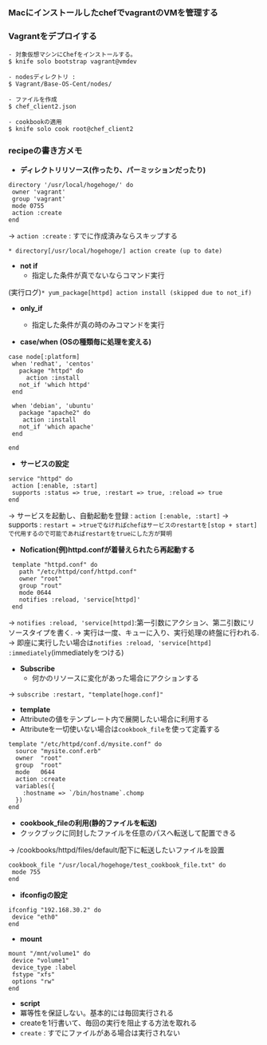 ### MacにインストールしたchefでvagrantのVMを管理する

### Vagrantをデプロイする
```
- 対象仮想マシンにChefをインストールする。
$ knife solo bootstrap vagrant@vmdev

- nodesディレクトリ : 
$ Vagrant/Base-OS-Cent/nodes/

- ファイルを作成
$ chef_client2.json

- cookbookの適用
$ knife solo cook root@chef_client2
```

### recipeの書き方メモ

- **ディレクトリリソース(作ったり、パーミッションだったり)**
```
directory '/usr/local/hogehoge/' do
 owner 'vagrant'
 group 'vagrant'
 mode 0755
 action :create
end
```
-> `action :create` : すでに作成済みならスキップする
```
* directory[/usr/local/hogehoge/] action create (up to date)
```

- **not if**
  - 指定した条件が真でないならコマンド実行
  
(実行ログ)`* yum_package[httpd] action install (skipped due to not_if)`

- **only_if**
  - 指定した条件が真の時のみコマンドを実行
 
- **case/when (OSの種類毎に処理を変える)**
```
case node[:platform]
 when 'redhat', 'centos'
   package "httpd" do
     action :install
   not_if 'which httpd'
 end

 when 'debian', 'ubuntu'
   package "apache2" do
    action :install
   not_if 'which apache'
 end

end
```

- **サービスの設定**
```
service "httpd" do
 action [:enable, :start]
 supports :status => true, :restart => true, :reload => true
end
```
-> サービスを起動し、自動起動を登録 : `action [:enable, :start]`
-> supports : `restart = >trueでなければchefはサービスのrestartを[stop + start]で代用するので可能であればrestartをtrueにした方が賢明`

- **Nofication(例)httpd.confが着替えられたら再起動する**
```
 template "httpd.conf" do
   path "/etc/httpd/conf/httpd.conf"
   owner "root"
   group "rout"
   mode 0644
   notifies :reload, 'service[httpd]'
 end
```
-> `notifies :reload, 'service[httpd]`:第一引数にアクション、第二引数にリソースタイプを書く.
-> 実行は一度、キューに入り、実行処理の終盤に行われる.
-> 即座に実行したい場合は`notifies :reload, 'service[httpd] :immediately`(immediatelyをつける)

- **Subscribe**
  - 何かのリソースに変化があった場合にアクションする

-> `subscribe :restart, "template[hoge.conf]"`

- **template**
 - Attributeの値をテンプレート内で展開したい場合に利用する
 - Attributeを一切使いない場合は`cookbook_file`を使って定義する
```
template "/etc/httpd/conf.d/mysite.conf" do
  source "mysite.conf.erb"
  owner	 "root"
  group  "root"
  mode   0644
  action :create
  variables({
	:hostname => `/bin/hostname`.chomp
  })
end
```
 
- **cookbook_fileの利用(静的ファイルを転送)**
 - クックブックに同封したファイルを任意のパスへ転送して配置できる

-> /cookbooks/httpd/files/default/配下に転送したいファイルを設置
```
cookbook_file "/usr/local/hogehoge/test_cookbook_file.txt" do
 mode 755
end
```

- **ifconfigの設定**
```
ifconfig "192.168.30.2" do
 device "eth0"
end
```

- **mount**
```
mount "/mnt/volume1" do
 device "volume1"
 device_type :label
 fstype "xfs"
 options "rw"
end
```
- **script**
 - 冪等性を保証しない。基本的には毎回実行される
  - createを1行書いて、毎回の実行を阻止する方法を取れる 
 -  `create` : すでにファイルがある場合は実行されない 
